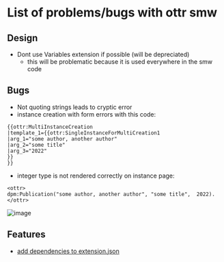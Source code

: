 # List of problems/bugs with ottr smw

## Design

* Dont use Variables extension if possible (will be depreciated)
    * this will be problematic because it is used everywhere in the smw code

## Bugs
* Not quoting strings leads to cryptic error
* instance creation with form errors with this code:

```
{{ottr:MultiInstanceCreation
|template_1={{ottr:SingleInstanceForMultiCreation1
|arg_1="some author, another author"
|arg_2="some title"
|arg_3="2022"
}}
}}

```

* integer type is not rendered correctly on instance page:

```
<ottr>
dpm:Publication("some author, another author", "some title",  2022). 
</ottr>
```
![image](https://user-images.githubusercontent.com/53008918/160371254-04b3b68c-98d4-493d-b4ac-165ff3e4b1f2.png)

## Features

* [add dependencies to extension.json](https://www.mediawiki.org/wiki/Special:MyLanguage/Manual:Developing_extensions#Handling_dependencies)
